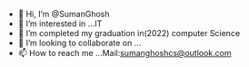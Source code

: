 - 👋 Hi, I’m @SumanGhosh
- 👀 I’m interested in ...IT
- 🌱 I’m completed my graduation in(2022) computer Science
- 💞️ I’m looking to collaborate on ...
- 📫 How to reach me ...Mail:sumanghoshcs@outlook.com

<!---
sumansingle/sumansingle is a ✨ special ✨ repository because its `README.md` (this file) appears on your GitHub profile.
You can click the Preview link to take a look at your changes.
--->
